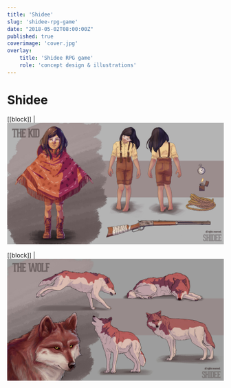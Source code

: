 ```yaml
---
title: 'Shidee'
slug: 'shidee-rpg-game'
date: "2018-05-02T08:00:00Z"
published: true
coverimage: 'cover.jpg'
overlay:
    title: 'Shidee RPG game'
    role: 'concept design & illustrations'
---
```


# Shidee

[[block]]
| ![The kid](the-kid.jpg)

[[block]]
| ![The wolf](the-wolf.jpg)
